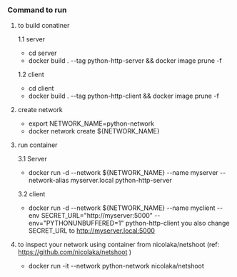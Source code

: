 ### Command to run

1. to build conatiner
	
	1.1 server
	- cd server
	- docker build . --tag python-http-server && docker image prune -f

	1.2 client
	- cd client
	- docker build . --tag python-http-client && docker image prune -f

2. create network
	- export NETWORK_NAME=python-network
	- docker network create ${NETWORK_NAME}

3. run container
	
	3.1 Server
	- docker run -d --network ${NETWORK_NAME} --name myserver --network-alias myserver.local python-http-server
	
	3.2 client
	- docker run -d --network ${NETWORK_NAME} --name myclient --env SECRET_URL="http://myserver:5000" --env="PYTHONUNBUFFERED=1" python-http-client
	you also change SECRET_URL to http://myserver.local:5000


4. to inspect your network using container from nicolaka/netshoot (ref: https://github.com/nicolaka/netshoot )
	- docker run -it --network python-network nicolaka/netshoot

